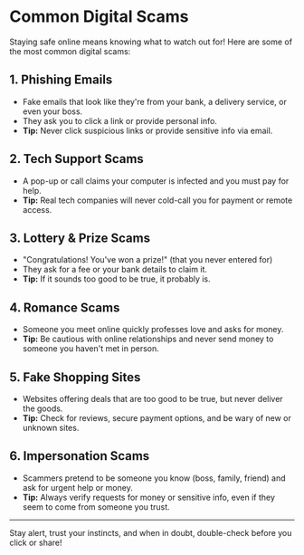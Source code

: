 # Common Digital Scams

Staying safe online means knowing what to watch out for! Here are some of the most common digital scams:

## 1. Phishing Emails
- Fake emails that look like they're from your bank, a delivery service, or even your boss.
- They ask you to click a link or provide personal info.
- **Tip:** Never click suspicious links or provide sensitive info via email.

## 2. Tech Support Scams
- A pop-up or call claims your computer is infected and you must pay for help.
- **Tip:** Real tech companies will never cold-call you for payment or remote access.

## 3. Lottery & Prize Scams
- "Congratulations! You've won a prize!" (that you never entered for)
- They ask for a fee or your bank details to claim it.
- **Tip:** If it sounds too good to be true, it probably is.

## 4. Romance Scams
- Someone you meet online quickly professes love and asks for money.
- **Tip:** Be cautious with online relationships and never send money to someone you haven't met in person.

## 5. Fake Shopping Sites
- Websites offering deals that are too good to be true, but never deliver the goods.
- **Tip:** Check for reviews, secure payment options, and be wary of new or unknown sites.

## 6. Impersonation Scams
- Scammers pretend to be someone you know (boss, family, friend) and ask for urgent help or money.
- **Tip:** Always verify requests for money or sensitive info, even if they seem to come from someone you trust.

---

Stay alert, trust your instincts, and when in doubt, double-check before you click or share! 